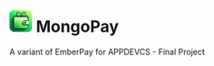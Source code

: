 # <img src="./src/assets/images/icon.png" alt="logo" width="40" height="40"/> MongoPay

A variant of EmberPay for APPDEVCS - Final Project
